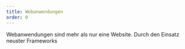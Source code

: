 ```yaml
---
title: Webanwendungen
order: 0
---
```


Webanwendungen sind mehr als nur eine Website. Durch den Einsatz neuster Frameworks  
